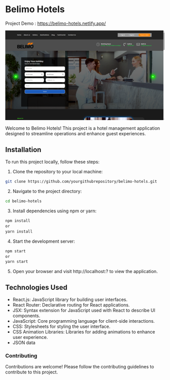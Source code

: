 # Belimo Hotels

Project Demo : https://belimo-hotels.netlify.app/ 

![Belimo Hotels](./belimo-hotels.png)


Welcome to Belimo Hotels! This project is a hotel management application designed to streamline operations and enhance guest experiences.

## Installation

To run this project locally, follow these steps:

1. Clone the repository to your local machine:

```bash
git clone https://github.com/yourgithubrepository/belimo-hotels.git
```

2. Navigate to the project directory:
```bash
cd belimo-hotels
```
3. Install dependencies using npm or yarn:
```bash
npm install
or
yarn install
```
4. Start the development server:
```bash
npm start
or
yarn start
```
5. Open your browser and visit http://localhost:? to view the application.

   
## Technologies Used
- React.js: JavaScript library for building user interfaces.
- React Router: Declarative routing for React applications.
- JSX: Syntax extension for JavaScript used with React to describe UI components.
- JavaScript: Core programming language for client-side interactions.
- CSS: Stylesheets for styling the user interface.
- CSS Animation Libraries: Libraries for adding animations to enhance user experience.
- JSON data
  
### Contributing
Contributions are welcome! Please follow the contributing guidelines to contribute to this project.
